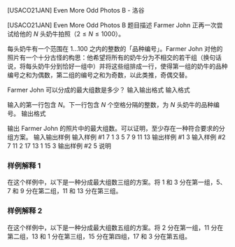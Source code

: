 



[USACO21JAN] Even More Odd Photos B - 洛谷














[USACO21JAN] Even More Odd Photos B
题目描述
Farmer John 正再一次尝试给他的 $N$ 头奶牛拍照（$2\le N\le 1000$）。

每头奶牛有一个范围在 $1\ldots 100$ 之内的整数的「品种编号」。Farmer John 对他的照片有一个十分古怪的构思：他希望将所有的奶牛分为不相交的若干组（换句话说，将每头奶牛分到恰好一组中）并将这些组排成一行，使得第一组的奶牛的品种编号之和为偶数，第二组的编号之和为奇数，以此类推，奇偶交替。

Farmer John 可以分成的最大组数是多少？ 
输入输出格式
输入格式

输入的第一行包含 $N$。下一行包含 $N$ 个空格分隔的整数，为 $N$ 头奶牛的品种编号。
输出格式

输出 Farmer John 的照片中的最大组数。可以证明，至少存在一种符合要求的分组方案。 
输入输出样例
输入样例 #1
7
1 3 5 7 9 11 13
输出样例 #1
3
输入样例 #2
7
11 2 17 13 1 15 3
输出样例 #2
5
说明
### 样例解释 1

在这个样例中，以下是一种分成最大组数三组的方案。将 1 和 3 分在第一组，5、7 和 9 分在第二组，11 和 13 分在第三组。 

### 样例解释 2

在这个样例中，以下是一种分成最大组数五组的方案。将 2 分在第一组，11 分在第二组，13 和 1 分在第三组，15 分在第四组，17 和 3 分在第五组。 






